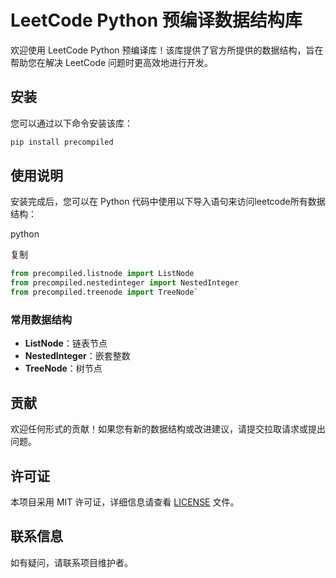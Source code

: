 # LeetCode Python 预编译数据结构库

欢迎使用 LeetCode Python 预编译库！该库提供了官方所提供的数据结构，旨在帮助您在解决 LeetCode 问题时更高效地进行开发。

## 安装

您可以通过以下命令安装该库：

```bash
pip install precompiled
```


## 使用说明

安装完成后，您可以在 Python 代码中使用以下导入语句来访问leetcode所有数据结构：

python

复制


```python
from precompiled.listnode import ListNode
from precompiled.nestedinteger import NestedInteger 
from precompiled.treenode import TreeNode`
```
### 常用数据结构

- **ListNode**：链表节点
- **NestedInteger**：嵌套整数
- **TreeNode**：树节点


## 贡献

欢迎任何形式的贡献！如果您有新的数据结构或改进建议，请提交拉取请求或提出问题。

## 许可证

本项目采用 MIT 许可证，详细信息请查看 [LICENSE](https://github.com/zonewave/leetcode-precomiled/blob/master/LICENSE) 文件。

## 联系信息

如有疑问，请联系项目维护者。
